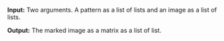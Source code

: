 **Input:** Two arguments. A pattern as a list of lists and an image as a list of lists. 

**Output:** The marked image as a matrix as a list of list.
